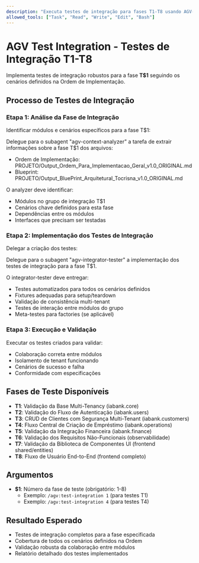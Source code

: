 ```yaml
---
description: "Executa testes de integração para fases T1-T8 usando AGV-Integrator-Tester especializado"
allowed_tools: ["Task", "Read", "Write", "Edit", "Bash"]
---
```


# AGV Test Integration - Testes de Integração T1-T8

Implementa testes de integração robustos para a fase **T$1** seguindo os cenários definidos na Ordem de Implementação.

## Processo de Testes de Integração

### Etapa 1: Análise da Fase de Integração
Identificar módulos e cenários específicos para a fase T$1:

Delegue para o subagent "agv-context-analyzer" a tarefa de extrair informações sobre a fase T$1 dos arquivos:
- Ordem de Implementação: PROJETO/Output_Ordem_Para_Implementacao_Geral_v1.0_ORIGINAL.md
- Blueprint: PROJETO/Output_BluePrint_Arquitetural_Tocrisna_v1.0_ORIGINAL.md

O analyzer deve identificar:
- Módulos no grupo de integração T$1
- Cenários chave definidos para esta fase
- Dependências entre os módulos
- Interfaces que precisam ser testadas

### Etapa 2: Implementação dos Testes de Integração
Delegar a criação dos testes:

Delegue para o subagent "agv-integrator-tester" a implementação dos testes de integração para a fase T$1.

O integrator-tester deve entregar:
- Testes automatizados para todos os cenários definidos
- Fixtures adequadas para setup/teardown
- Validação de consistência multi-tenant
- Testes de interação entre módulos do grupo
- Meta-testes para factories (se aplicável)

### Etapa 3: Execução e Validação
Executar os testes criados para validar:
- Colaboração correta entre módulos
- Isolamento de tenant funcionando
- Cenários de sucesso e falha
- Conformidade com especificações

## Fases de Teste Disponíveis

- **T1**: Validação da Base Multi-Tenancy (iabank.core)
- **T2**: Validação do Fluxo de Autenticação (iabank.users) 
- **T3**: CRUD de Clientes com Segurança Multi-Tenant (iabank.customers)
- **T4**: Fluxo Central de Criação de Empréstimo (iabank.operations)
- **T5**: Validação da Integração Financeira (iabank.finance)
- **T6**: Validação dos Requisitos Não-Funcionais (observabilidade)
- **T7**: Validação da Biblioteca de Componentes UI (frontend shared/entities)
- **T8**: Fluxo de Usuário End-to-End (frontend completo)

## Argumentos
- **$1**: Número da fase de teste (obrigatório: 1-8)
  - Exemplo: `/agv:test-integration 1` (para testes T1)
  - Exemplo: `/agv:test-integration 4` (para testes T4)

## Resultado Esperado
- Testes de integração completos para a fase especificada
- Cobertura de todos os cenários definidos na Ordem
- Validação robusta da colaboração entre módulos
- Relatório detalhado dos testes implementados